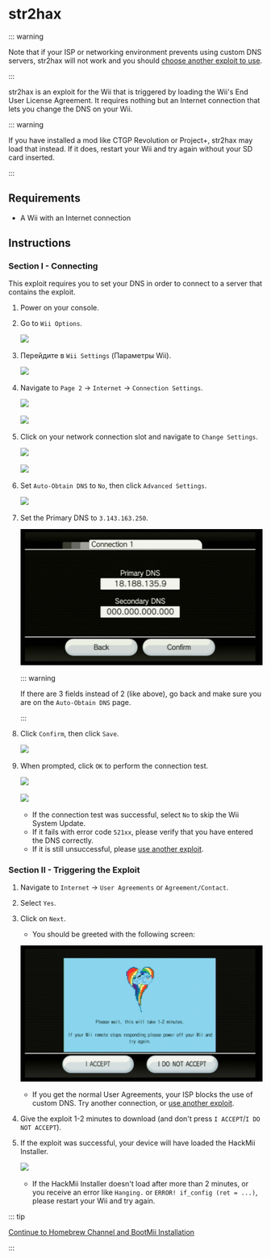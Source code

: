 # str2hax

::: warning

Note that if your ISP or networking environment prevents using custom DNS servers, str2hax will not work and you should [choose another exploit to use](get-started).

:::

str2hax is an exploit for the Wii that is triggered by loading the Wii's End User License Agreement. It requires nothing but an Internet connection that lets you change the DNS on your Wii.

::: warning

If you have installed a mod like CTGP Revolution or Project+, str2hax may load that instead. If it does, restart your Wii and try again without your SD card inserted.

:::

## Requirements

- A Wii with an Internet connection

## Instructions

### Section I - Connecting

This exploit requires you to set your DNS in order to connect to a server that contains the exploit.

1. Power on your console.

2. Go to `Wii Options`.

   ![](/images/riiconnect24/Internet_1.png)

3. Перейдите в `Wii Settings` (Параметры Wii).

   ![](/images/riiconnect24/Internet_2.png)

4. Navigate to `Page 2` -> `Internet` -> `Connection Settings`.

   ![](/images/riiconnect24/Internet_3.png)

   ![](/images/riiconnect24/Internet_4.png)

5. Click on your network connection slot and navigate to `Change Settings`.

   ![](/images/riiconnect24/Internet_5.png)

   ![](/images/riiconnect24/Internet_6.png)

6. Set `Auto-Obtain DNS` to `No`, then click `Advanced Settings`.

   ![](/images/riiconnect24/Internet_7.png)

7. Set the Primary DNS to `3.143.163.250`.

   ![](/images/exploits/str2hax/dns.png)

   ::: warning

   If there are 3 fields instead of 2 (like above), go back and make sure you are on the `Auto-Obtain DNS` page.

   :::

8. Click `Confirm`, then click `Save`.

   ![](/images/riiconnect24/Internet_10.png)

9. When prompted, click `OK` to perform the connection test.

   ![](/images/riiconnect24/Internet_11.png)

   ![](/images/riiconnect24/Internet_12.png)

   - If the connection test was successful, select `No` to skip the Wii System Update.
   - If it fails with error code `521xx`, please verify that you have entered the DNS correctly.
   - If it is still unsuccessful, please [use another exploit](get-started).

### Section II - Triggering the Exploit

1. Navigate to `Internet` -> `User Agreements` or `Agreement/Contact`.

2. Select `Yes`.

3. Click on `Next`.

   - You should be greeted with the following screen:

   ![](/images/exploits/str2hax/EULA.png)

   - If you get the normal User Agreements, your ISP blocks the use of custom DNS. Try another connection, or [use another exploit](get-started).

4. Give the exploit 1-2 minutes to download (and don't press `I ACCEPT`/`I DO NOT ACCEPT`).

5. If the exploit was successful, your device will have loaded the HackMii Installer.

   ![](/images/hackmii/scam.png)

   - If the HackMii Installer doesn't load after more than 2 minutes, or you receive an error like `Hanging.` or `ERROR! if_config (ret = ...)`, please restart your Wii and try again.

::: tip

[Continue to Homebrew Channel and BootMii Installation](hbc)

:::
